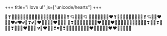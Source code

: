 +++
title="i love u!"
js=["unicode/hearts"]
+++

<span id="hearts">
💞❣💙💝💟💕🖤💜💞💗💓💛💟💔💓💝💜💚💔💚💖❣💘💝💛🧡💘
💓💛🖤💜💘💝💝❤❣🖤💕💛🖤💖💚💛💕💔❣💘💙💞❤💙💚❤💕❤💕💚❣💕💛❤🧡💝💞💞❤💖💜💘
💖❣🖤💗🖤💚💚💟🖤💖❤💖🧡💛❤💛💕💖🖤💓💘💙💟💝💗💗❣💜💗❣💓💓💗❣🧡💞💚❤💞💙💔
💔💓❤💓💝❣💔💓❣💞💚🖤💖💗💞💝💝❤💚💚💗💙💔❤❤🧡💔💟💚🖤
</span>
